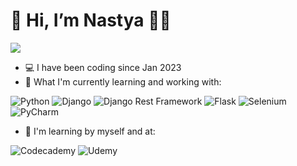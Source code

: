 # 👋 **Hi, I’m Nastya** 👩‍💻

<img src="https://github-profile-summary-cards.vercel.app/api/cards/profile-details?username=KetKode&theme=github" />

- 💻 I have been coding since Jan 2023
- 🌱 What I'm currently learning and working with:

<div style="display: inline-block;">

  <img alt="Python" src="https://img.shields.io/badge/Python-FFD43B?style=for-the-badge&logo=python&logoColor=blue" />
  <img alt="Django" src="https://img.shields.io/badge/Django-092E20?style=for-the-badge&logo=django&logoColor=green" />
  <img alt="Django Rest Framework" src="https://img.shields.io/badge/django%20rest-ff1709?style=for-the-badge&logo=django&logoColor=white" />
  <img alt="Flask" src="https://img.shields.io/badge/Flask-000000?style=for-the-badge&logo=flask&logoColor=white" />
  <img alt="Selenium" src="https://img.shields.io/badge/Selenium-43B02A?style=for-the-badge&logo=Selenium&logoColor=white" />
  <img alt="PyCharm" src="https://img.shields.io/badge/PyCharm-000000.svg?&style=for-the-badge&logo=PyCharm&logoColor=white" />

</div>


<br/>

- 📖 I'm learning by myself and at:

<div style="display: inline-block;">

  <img alt="Codecademy" src="https://img.shields.io/badge/Codecademy-FFF0E5?style=for-the-badge&logo=codecademy&logoColor=303347" />
  <img alt="Udemy" src="https://img.shields.io/badge/Udemy-EC5252?style=for-the-badge&logo=Udemy&logoColor=white" />

</div>








